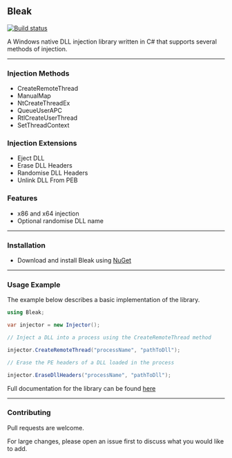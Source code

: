 ## Bleak 

[![Build status](https://ci.appveyor.com/api/projects/status/5avg8vtr9kep050a?svg=true)](https://ci.appveyor.com/project/Akaion/bleak)

A Windows native DLL injection library written in C# that supports several methods of injection.

----

### Injection Methods

* CreateRemoteThread
* ManualMap
* NtCreateThreadEx
* QueueUserAPC
* RtlCreateUserThread
* SetThreadContext

### Injection Extensions

* Eject DLL
* Erase DLL Headers
* Randomise DLL Headers
* Unlink DLL From PEB


### Features

* x86 and x64 injection
* Optional randomise DLL name

----

### Installation

* Download and install Bleak using [NuGet](https://www.nuget.org/packages/Bleak)

----

### Usage Example

The example below describes a basic implementation of the library.

```csharp
using Bleak;

var injector = new Injector();

// Inject a DLL into a process using the CreateRemoteThread method

injector.CreateRemoteThread("processName", "pathToDll");

// Erase the PE headers of a DLL loaded in the process

injector.EraseDllHeaders("processName", "pathToDll");
```
Full documentation for the library can be found [here](https://akaion.github.io/repositories/bleak.html) 

----

### Contributing

Pull requests are welcome. 

For large changes, please open an issue first to discuss what you would like to add.
